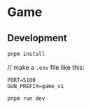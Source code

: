 # Game
 
## Development

```bash
pnpm install
```


// make a `.env` file like this:
```
PORT=5100
GUN_PREFIX=game_v1
```

```bash
pnpm run dev
```
